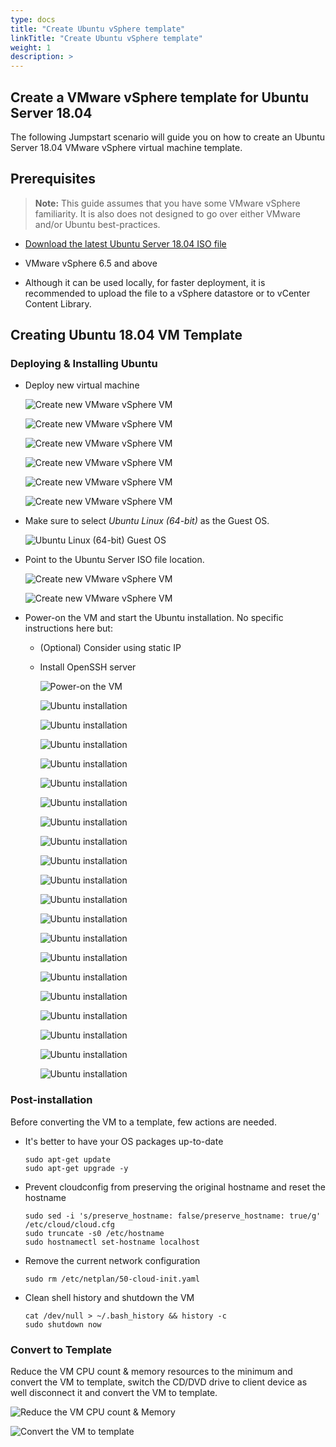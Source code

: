 ```yaml
---
type: docs
title: "Create Ubuntu vSphere template"
linkTitle: "Create Ubuntu vSphere template"
weight: 1
description: >
---
```


## Create a VMware vSphere template for Ubuntu Server 18.04

The following Jumpstart scenario will guide you on how to create an Ubuntu Server 18.04 VMware vSphere virtual machine template.

## Prerequisites

> **Note:** This guide assumes that you have some VMware vSphere familiarity. It is also does not designed to go over either VMware and/or Ubuntu best-practices.

- [Download the latest Ubuntu Server 18.04 ISO file](https://releases.ubuntu.com/18.04/)

- VMware vSphere 6.5 and above

- Although it can be used locally, for faster deployment, it is recommended to upload the file to a vSphere datastore or to vCenter Content Library.

## Creating Ubuntu 18.04 VM Template

### Deploying & Installing Ubuntu

- Deploy new virtual machine

    ![Create new VMware vSphere VM](./01.png)

    ![Create new VMware vSphere VM](./02.png)

    ![Create new VMware vSphere VM](./03.png)

    ![Create new VMware vSphere VM](./04.png)

    ![Create new VMware vSphere VM](./05.png)

    ![Create new VMware vSphere VM](./06.png)

- Make sure to select _Ubuntu Linux (64-bit)_ as the Guest OS.

    ![Ubuntu Linux (64-bit) Guest OS](./07.png)

- Point to the Ubuntu Server ISO file location.

    ![Create new VMware vSphere VM](./08.png)

    ![Create new VMware vSphere VM](./09.png)

- Power-on the VM and start the Ubuntu installation. No specific instructions here but:

  - (Optional) Consider using static IP
  - Install OpenSSH server

    ![Power-on the VM](./10.png)

    ![Ubuntu installation](./11.png)

    ![Ubuntu installation](./12.png)

    ![Ubuntu installation](./13.png)

    ![Ubuntu installation](./14.png)

    ![Ubuntu installation](./15.png)

    ![Ubuntu installation](./16.png)

    ![Ubuntu installation](./17.png)

    ![Ubuntu installation](./18.png)

    ![Ubuntu installation](./19.png)

    ![Ubuntu installation](./20.png)

    ![Ubuntu installation](./21.png)

    ![Ubuntu installation](./22.png)

    ![Ubuntu installation](./23.png)

    ![Ubuntu installation](./24.png)

    ![Ubuntu installation](./25.png)

    ![Ubuntu installation](./26.png)

    ![Ubuntu installation](./27.png)

    ![Ubuntu installation](./28.png)

    ![Ubuntu installation](./29.png)

    ![Ubuntu installation](./30.png)

### Post-installation

Before converting the VM to a template, few actions are needed.

- It's better to have your OS packages up-to-date

    ```shell
    sudo apt-get update
    sudo apt-get upgrade -y
    ```

- Prevent cloudconfig from preserving the original hostname and reset the hostname

    ```shell
    sudo sed -i 's/preserve_hostname: false/preserve_hostname: true/g' /etc/cloud/cloud.cfg
    sudo truncate -s0 /etc/hostname
    sudo hostnamectl set-hostname localhost
    ```

- Remove the current network configuration

    ```shell
    sudo rm /etc/netplan/50-cloud-init.yaml
    ```

- Clean shell history and shutdown the VM

    ```shell
    cat /dev/null > ~/.bash_history && history -c
    sudo shutdown now
    ```

### Convert to Template

Reduce the VM CPU count & memory resources to the minimum and convert the VM to template, switch the CD/DVD drive to client device as well disconnect it and convert the VM to template.

![Reduce the VM CPU count & Memory](./31.png)

![Convert the VM to template](./32.png)
